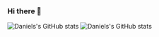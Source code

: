 ### Hi there 👋
![Daniels's GitHub stats](https://github-readme-stats.vercel.app/api?username=souzadnl&theme=dark&show_icons=true)
![Daniels's GitHub stats](https://github-readme-stats.vercel.app/api/top-langs/?username=souzadnl&hide=html&layout=compact&theme=vue)
<!--
**souzadnl/souzadnl** is a ✨ _special_ ✨ repository because its `README.md` (this file) appears on your GitHub profile.

Here are some ideas to get you started:

- 🔭 I’m currently working on ...
- 🌱 I’m currently learning ...
- 👯 I’m looking to collaborate on ...
- 🤔 I’m looking for help with ...
- 💬 Ask me about ...
- 📫 How to reach me: ...
- 😄 Pronouns: ...
- ⚡ Fun fact: ...
-->
